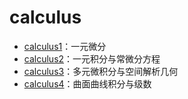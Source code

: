# calculus

- [calculus1](calculus1.md)：一元微分
- [calculus2](calculus2.md)：一元积分与常微分方程
- [calculus3](calculus3.md)：多元微积分与空间解析几何
- [calculus4](calculus4.md)：曲面曲线积分与级数 
